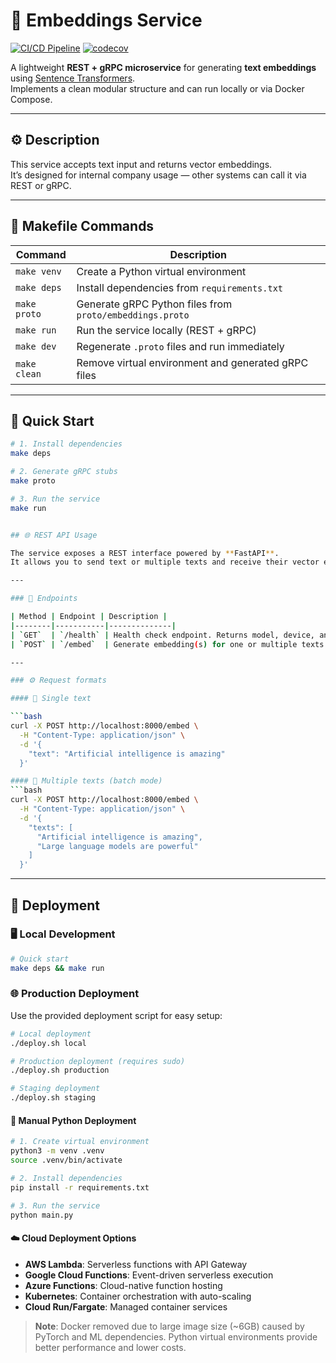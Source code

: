 # 🧠 Embeddings Service

[![CI/CD Pipeline](https://github.com/vitosgeen/embeddings-generator/actions/workflows/ci-cd.yml/badge.svg)](https://github.com/vitosgeen/embeddings-generator/actions/workflows/ci-cd.yml)
[![codecov](https://codecov.io/gh/vitosgeen/embeddings-generator/branch/main/graph/badge.svg)](https://codecov.io/gh/vitosgeen/embeddings-generator)

A lightweight **REST + gRPC microservice** for generating **text embeddings** using [Sentence Transformers](https://www.sbert.net/).  
Implements a clean modular structure and can run locally or via Docker Compose.

---

## ⚙️ Description

This service accepts text input and returns vector embeddings.  
It’s designed for internal company usage — other systems can call it via REST or gRPC.

---

## 🧰 Makefile Commands

| Command | Description |
|----------|--------------|
| `make venv` | Create a Python virtual environment |
| `make deps` | Install dependencies from `requirements.txt` |
| `make proto` | Generate gRPC Python files from `proto/embeddings.proto` |
| `make run` | Run the service locally (REST + gRPC) |
| `make dev` | Regenerate `.proto` files and run immediately |
| `make clean` | Remove virtual environment and generated gRPC files |

---

## 🚀 Quick Start

```bash
# 1. Install dependencies
make deps

# 2. Generate gRPC stubs
make proto

# 3. Run the service
make run


## 🌐 REST API Usage

The service exposes a REST interface powered by **FastAPI**.  
It allows you to send text or multiple texts and receive their vector embeddings in JSON format.

---

### 🧠 Endpoints

| Method | Endpoint | Description |
|--------|-----------|--------------|
| `GET`  | `/health` | Health check endpoint. Returns model, device, and vector size. |
| `POST` | `/embed`  | Generate embedding(s) for one or multiple texts. |

---

### ⚙️ Request formats

#### 🔹 Single text

```bash
curl -X POST http://localhost:8000/embed \
  -H "Content-Type: application/json" \
  -d '{
    "text": "Artificial intelligence is amazing"
  }'

#### 🔹 Multiple texts (batch mode)
```bash
curl -X POST http://localhost:8000/embed \
  -H "Content-Type: application/json" \
  -d '{
    "texts": [
      "Artificial intelligence is amazing",
      "Large language models are powerful"
    ]
  }'
```

---

## 🚀 Deployment

### 🖥️ Local Development
```bash
# Quick start
make deps && make run
```

### 🌐 Production Deployment

Use the provided deployment script for easy setup:

```bash
# Local deployment
./deploy.sh local

# Production deployment (requires sudo)
./deploy.sh production

# Staging deployment
./deploy.sh staging
```

#### 🐍 Manual Python Deployment
```bash
# 1. Create virtual environment
python3 -m venv .venv
source .venv/bin/activate

# 2. Install dependencies
pip install -r requirements.txt

# 3. Run the service
python main.py
```

#### ☁️ Cloud Deployment Options
- **AWS Lambda**: Serverless functions with API Gateway
- **Google Cloud Functions**: Event-driven serverless execution
- **Azure Functions**: Cloud-native function hosting
- **Kubernetes**: Container orchestration with auto-scaling
- **Cloud Run/Fargate**: Managed container services

> **Note**: Docker removed due to large image size (~6GB) caused by PyTorch and ML dependencies. Python virtual environments provide better performance and lower costs.

